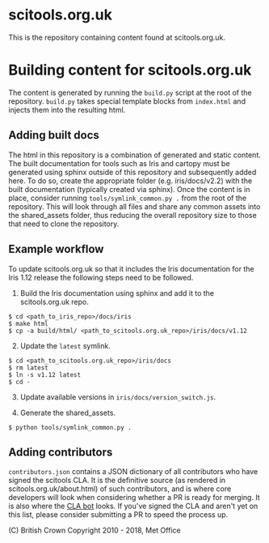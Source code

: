 scitools.org.uk
===============

This is the repository containing content found at scitools.org.uk.

Building content for scitools.org.uk
====================================

The content is generated by running the ``build.py`` script at the root of the
repository. ``build.py`` takes special template blocks from ``index.html`` and
injects them into the resulting html.


Adding built docs
-----------------

The html in this repository is a combination of generated and static content.
The built documentation for tools such as Iris and cartopy must be generated
using sphinx outside of this repository and subsequently added here. To do
so, create the appropriate folder (e.g. iris/docs/v2.2) with the built
documentation (typically created via sphinx).
Once the content is in place, consider running
``tools/symlink_common.py .`` from the root of the repository. This will look
through all files and share any common assets into the shared_assets
folder, thus reducing the overall repository size to those that need to clone
the repository.


Example workflow
----------------

To update scitools.org.uk so that it includes the Iris documentation for the
Iris 1.12 release the following steps need to be followed.

1. Build the Iris documentation using sphinx and add it to the scitools.org.uk repo.
```
$ cd <path_to_iris_repo>/docs/iris
$ make html
$ cp -a build/html/ <path_to_scitools.org.uk_repo>/iris/docs/v1.12
```

2. Update the `latest` symlink.
```
$ cd <path_to_scitools.org.uk_repo>/iris/docs
$ rm latest
$ ln -s v1.12 latest
$ cd -
```

3. Update available versions in `iris/docs/version_switch.js`.

4. Generate the shared_assets.
```
$ python tools/symlink_common.py .
```


Adding contributors
-------------------

``contributors.json`` contains a JSON dictionary of all contributors who have
signed the scitools CLA. It is the definitive source (as rendered in
scitools.org.uk/about.html) of such contributors, and is where core developers
will look when considering whether a PR is ready for merging.
It is also where the [CLA bot](https://github.com/SciTools-incubator/scitools-cla-checker)
looks.
If you've signed the CLA and aren't yet on this list, please consider submitting a PR
to speed the process up. 


(C) British Crown Copyright 2010 - 2018, Met Office
